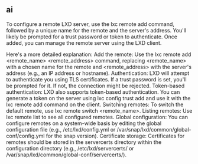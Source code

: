 # **[](https://documentation.ubuntu.com/lxd/en/latest/remotes/#:~:text=The%20LXD%20command%2Dline%20client,See%20the%20following%20example%20configuration:)**

## ai

To configure a remote LXD server, use the lxc remote add command, followed by a unique name for the remote and the server's address. You'll likely be prompted for a trust password or token to authenticate. Once added, you can manage the remote server using the LXD client.

Here's a more detailed explanation:
Add the remote: Use the lxc remote add <remote_name> <remote_address> command, replacing <remote_name> with a chosen name for the remote and <remote_address> with the server's address (e.g., an IP address or hostname).
Authentication: LXD will attempt to authenticate you using TLS certificates. If a trust password is set, you'll be prompted for it. If not, the connection might be rejected.
Token-based authentication: LXD also supports token-based authentication. You can generate a token on the server using lxc config trust add and use it with the lxc remote add command on the client.
Switching remotes: To switch the default remote, use lxc remote switch <remote_name>.
Listing remotes: Use lxc remote list to see all configured remotes.
Global configuration: You can configure remotes on a system-wide basis by editing the global configuration file (e.g., /etc/lxd/config.yml or /var/snap/lxd/common/global-conf/config.yml for the snap version).
Certificate storage: Certificates for remotes should be stored in the servercerts directory within the configuration directory (e.g., /etc/lxd/servercerts/ or /var/snap/lxd/common/global-conf/servercerts/).
